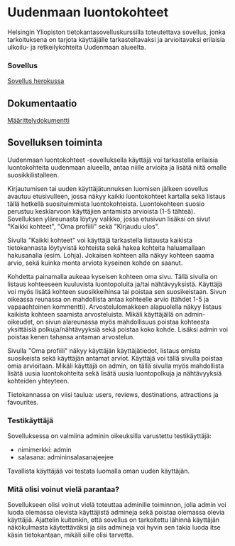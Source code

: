 # Uudenmaan luontokohteet

Helsingin Yliopiston tietokantasovelluskurssilla toteutettava sovellus, jonka tarkoituksena on tarjota käyttäjälle tarkasteltavaksi ja arvioitavaksi erilaisia ulkoilu- ja retkeilykohteita Uudenmaan alueelta.

### Sovellus

[Sovellus herokussa](https://uudenmaan-luontokohteet.herokuapp.com)

## Dokumentaatio

[Määrittelydokumentti](https://github.com/hackinen/uudenmaan-luontokohteet/blob/main/dokumentaatio/maarittelydokumentti.md)

## Sovelluksen toiminta

Uudenmaan luontokohteet -sovelluksella käyttäjä voi tarkastella erilaisia luontokohteita uudenmaan alueella, antaa niille arvioita ja lisätä niitä omalle suosikkilistalleen.

Kirjautumisen tai uuden käyttäjätunnuksen luomisen jälkeen sovellus avautuu etusivulleen, jossa näkyy kaikki luontokohteet kartalla sekä listaus tällä hetkellä suosituimmista luontokohteista. Luontokohteen suosio perustuu keskiarvoon käyttäjien antamista arvioista (1-5 tähteä). Sovelluksen yläreunasta löytyy valikko, jossa etusivun lisäksi on sivut "Kaikki kohteet", "Oma profiili" sekä "Kirjaudu ulos".

Sivulla "Kaikki kohteet" voi käyttäjä tarkastella listausta kaikista tietokannasta löytyvistä kohteista sekä hakea kohteita haluamallaan hakusanalla (esim. Lohja). Jokaisen kohteen alla näkyy kohteen saama arvio, sekä kuinka monta arviota kyseinen kohde on saanut.

Kohdetta painamalla aukeaa kyseisen kohteen oma sivu. Tällä sivulla on listaus kohteeseen kuuluvista luontopoluita ja/tai nähtävyyksistä. Käyttäjä voi myös lisätä kohteen suosikkeihinsa tai poistaa sen suosikeistaan. Sivun oikeassa reunassa on mahdollista antaa kohteelle arvio (tähdet 1-5 ja vapaaehtoinen kommentti). Arvostelulomakkeen alapuolella näkyy listaus kaikista kohteen saamista arvosteluista. Mikäli käyttäjällä on admin-oikeudet, on sivun alareunassa myös mahdollisuus poistaa kohteesta yksittäisiä polkuja/nähtävyyksiä sekä poistaa koko kohde. Lisäksi admin voi poistaa kenen tahansa antaman arvostelun.

Sivulla "Oma profiili" näkyy käyttäjän käyttäjätiedot, listaus omista suosikeista sekä käyttäjän antamat arviot. Käyttäjä voi tällä sivulla poistaa omia arvioitaan. Mikäli käyttäjä on admin, on tällä sivulla myös mahdollista lisätä uusia luontokohteita sekä lisätä uusia luontopolkuja ja nähtävyyksiä kohteiden yhteyteen.

Tietokannassa on viisi taulua: users, reviews, destinations, attractions ja favourites.


### Testikäyttäjä

Sovelluksessa on valmiina adminin oikeuksilla varustettu testikäyttäjä:

- nimimerkki: admin
- salasana: admininsalasanajeejee

Tavallista käyttäjää voi testata luomalla oman uuden käyttäjän.

### Mitä olisi voinut vielä parantaa?

Sovellukseen olisi voinut vielä toteuttaa adminille toiminnon, jolla admin voi luoda olemassa olevista käyttäjistä admineja sekä poistaa olemassa olevia käyttäjiä. Ajattelin kuitenkin, että sovellus on tarkoitettu lähinnä käyttäjän näkökulmasta käytettäväksi ja siis admineja voi hyvin sen takia luoda itse käsin tietokantaan, mikäli sille olisi tarvetta.